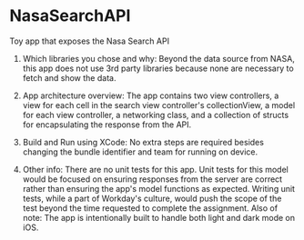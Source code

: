 # NasaSearchAPI
Toy app that exposes the Nasa Search API

1. Which libraries you chose and why:
Beyond the data source from NASA, this app does not use 3rd party libraries because none are necessary to fetch and show the data.  

2. App architecture overview:
The app contains two view controllers, a view for each cell in the search view controller's collectionView, a model for each view controller, a networking class, and a collection of structs for encapsulating the response from the API.

3. Build and Run using XCode:  No extra steps are required besides changing the bundle identifier and team for running on device.

4. Other info:  There are no unit tests for this app.  Unit tests for this model would be focused on ensuring responses from the server are correct rather than ensuring the app's model functions as expected.  Writing unit tests, while a part of Workday's culture, would push the scope of the test beyond the time requested to complete the assignment.  Also of note: The app is intentionally built to handle both light and dark mode on iOS.


